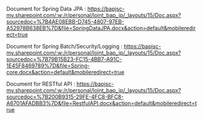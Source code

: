 Document for Spring Data JPA : https://bapjsc-my.sharepoint.com/:w:/r/personal/loint_bap_jp/_layouts/15/Doc.aspx?sourcedoc=%7B4AE08EBB-D745-4807-97EB-A52978B638EB%7D&file=SpringDataJPA.docx&action=default&mobileredirect=true



Document for Spring Batch/Security/Logging : https://bapjsc-my.sharepoint.com/:w:/r/personal/loint_bap_jp/_layouts/15/Doc.aspx?sourcedoc=%7B79B15B23-FC15-4BB7-A91C-1E45F8469789%7D&file=Spring-core.docx&action=default&mobileredirect=true



Document for RESTful API : https://bapjsc-my.sharepoint.com/:w:/r/personal/loint_bap_jp/_layouts/15/Doc.aspx?sourcedoc=%7B200B9315-29FE-4FC8-BFC8-A6701AFADBB3%7D&file=RestfulAPI.docx&action=default&mobileredirect=true
